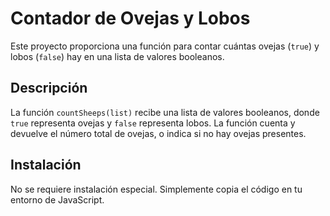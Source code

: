 # Contador de Ovejas y Lobos

Este proyecto proporciona una función para contar cuántas ovejas (`true`) y lobos (`false`) hay en una lista de valores booleanos.

## Descripción

La función `countSheeps(list)` recibe una lista de valores booleanos, donde `true` representa ovejas y `false` representa lobos. La función cuenta y devuelve el número total de ovejas, o indica si no hay ovejas presentes.

## Instalación

No se requiere instalación especial. Simplemente copia el código en tu entorno de JavaScript.




